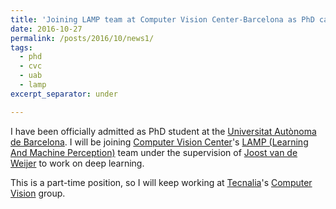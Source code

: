 ```yaml
---
title: 'Joining LAMP team at Computer Vision Center-Barcelona as PhD candidate'
date: 2016-10-27
permalink: /posts/2016/10/news1/
tags:
  - phd
  - cvc
  - uab
  - lamp
excerpt_separator: under

---
```


I have been officially admitted as PhD student at the [Universitat Autònoma de Barcelona](http://www.uab.cat/).
I will be joining [Computer Vision Center](http://www.cvc.uab.es/)'s [LAMP (Learning And Machine Perception)](http://www.cvc.uab.es/LAMP/) team under the supervision of [Joost van de Weijer](http://www.cvc.uab.es/LAMP/joost/) to work on deep learning. 

This is a part-time position, so I will keep working at [Tecnalia](http://www.tecnalia.com/en/)'s [Computer Vision](http://www.computervisionbytecnalia.com/en/) group.
 